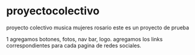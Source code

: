 # proyectocolectivo
proyecto colectivo musica mujeres rosario
este es un proyecto de prueba 

1 agregamos botones, fotos, nav bar, logo.
agregamos los links correspondientes para cada pagina de redes sociales.
